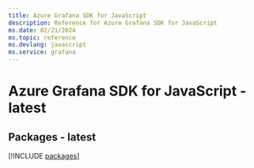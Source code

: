 ```yaml
---
title: Azure Grafana SDK for JavaScript
description: Reference for Azure Grafana SDK for JavaScript
ms.date: 02/21/2024
ms.topic: reference
ms.devlang: javascript
ms.service: grafana
---
```

# Azure Grafana SDK for JavaScript - latest
## Packages - latest
[!INCLUDE [packages](grafana-index.md)]